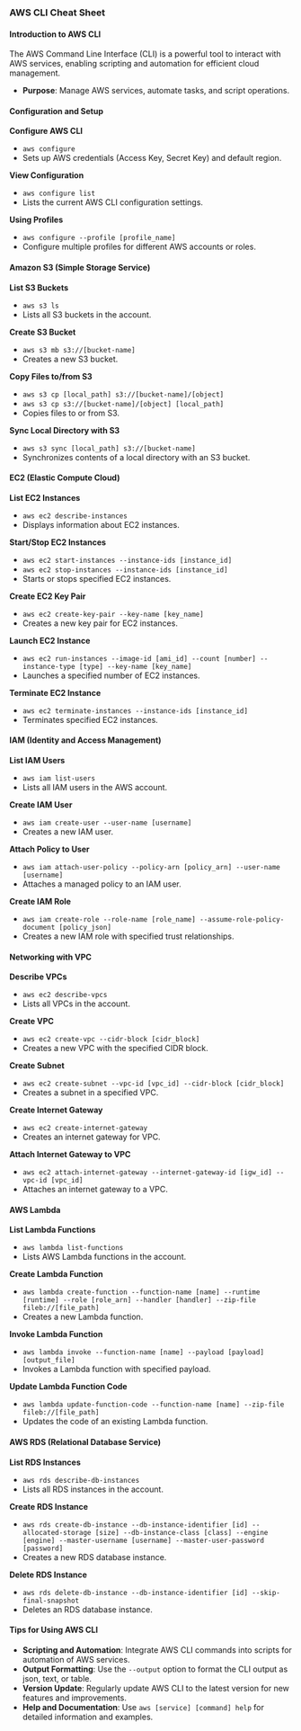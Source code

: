 ### AWS CLI Cheat Sheet

#### Introduction to AWS CLI
The AWS Command Line Interface (CLI) is a powerful tool to interact with AWS services, enabling scripting and automation for efficient cloud management.

- **Purpose**: Manage AWS services, automate tasks, and script operations.

#### Configuration and Setup
**Configure AWS CLI**
- `aws configure`
- Sets up AWS credentials (Access Key, Secret Key) and default region.

**View Configuration**
- `aws configure list`
- Lists the current AWS CLI configuration settings.

**Using Profiles**
- `aws configure --profile [profile_name]`
- Configure multiple profiles for different AWS accounts or roles.

#### Amazon S3 (Simple Storage Service)
**List S3 Buckets**
- `aws s3 ls`
- Lists all S3 buckets in the account.

**Create S3 Bucket**
- `aws s3 mb s3://[bucket-name]`
- Creates a new S3 bucket.

**Copy Files to/from S3**
- `aws s3 cp [local_path] s3://[bucket-name]/[object]`
- `aws s3 cp s3://[bucket-name]/[object] [local_path]`
- Copies files to or from S3.

**Sync Local Directory with S3**
- `aws s3 sync [local_path] s3://[bucket-name]`
- Synchronizes contents of a local directory with an S3 bucket.

#### EC2 (Elastic Compute Cloud)
**List EC2 Instances**
- `aws ec2 describe-instances`
- Displays information about EC2 instances.

**Start/Stop EC2 Instances**
- `aws ec2 start-instances --instance-ids [instance_id]`
- `aws ec2 stop-instances --instance-ids [instance_id]`
- Starts or stops specified EC2 instances.

**Create EC2 Key Pair**
- `aws ec2 create-key-pair --key-name [key_name]`
- Creates a new key pair for EC2 instances.

**Launch EC2 Instance**
- `aws ec2 run-instances --image-id [ami_id] --count [number] --instance-type [type] --key-name [key_name]`
- Launches a specified number of EC2 instances.

**Terminate EC2 Instance**
- `aws ec2 terminate-instances --instance-ids [instance_id]`
- Terminates specified EC2 instances.

#### IAM (Identity and Access Management)
**List IAM Users**
- `aws iam list-users`
- Lists all IAM users in the AWS account.

**Create IAM User**
- `aws iam create-user --user-name [username]`
- Creates a new IAM user.

**Attach Policy to User**
- `aws iam attach-user-policy --policy-arn [policy_arn] --user-name [username]`
- Attaches a managed policy to an IAM user.

**Create IAM Role**
- `aws iam create-role --role-name [role_name] --assume-role-policy-document [policy_json]`
- Creates a new IAM role with specified trust relationships.

#### Networking with VPC
**Describe VPCs**
- `aws ec2 describe-vpcs`
- Lists all VPCs in the account.

**Create VPC**
- `aws ec2 create-vpc --cidr-block [cidr_block]`
- Creates a new VPC with the specified CIDR block.

**Create Subnet**
- `aws ec2 create-subnet --vpc-id [vpc_id] --cidr-block [cidr_block]`
- Creates a subnet in a specified VPC.

**Create Internet Gateway**
- `aws ec2 create-internet-gateway`
- Creates an internet gateway for VPC.

**Attach Internet Gateway to VPC**
- `aws ec2 attach-internet-gateway --internet-gateway-id [igw_id] --vpc-id [vpc_id]`
- Attaches an internet gateway to a VPC.

#### AWS Lambda
**List Lambda Functions**
- `aws lambda list-functions`
- Lists AWS Lambda functions in the account.

**Create Lambda Function**
- `aws lambda create-function --function-name [name] --runtime [runtime] --role [role_arn] --handler [handler] --zip-file fileb://[file_path]`
- Creates a new Lambda function.

**Invoke Lambda Function**
- `aws lambda invoke --function-name [name] --payload [payload] [output_file]`
- Invokes a Lambda function with specified payload.

**Update Lambda Function Code**
- `aws lambda update-function-code --function-name [name] --zip-file fileb://[file_path]`
- Updates the code of an existing Lambda function.

#### AWS RDS (Relational Database Service)
**List RDS Instances**
- `aws rds describe-db-instances`
- Lists all RDS instances in the account.

**Create RDS Instance**
- `aws rds create-db-instance --db-instance-identifier [id] --allocated-storage [size] --db-instance-class [class] --engine [engine] --master-username [username] --master-user-password [password]`
- Creates a new RDS database instance.

**Delete RDS Instance**
- `aws rds delete-db-instance --db-instance-identifier [id] --skip-final-snapshot`
- Deletes an RDS database instance.

#### Tips for Using AWS CLI
- **Scripting and Automation**: Integrate AWS CLI commands into scripts for automation of AWS services.
- **Output Formatting**: Use the `--output` option to format the CLI output as json, text, or table.
- **Version Update**: Regularly update AWS CLI to the latest version for new features and improvements.
- **Help and Documentation**: Use `aws [service] [command] help` for detailed information and examples.
